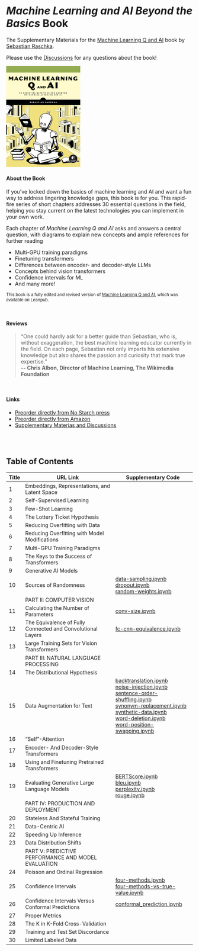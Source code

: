 # *Machine Learning and AI Beyond the Basics* Book



The Supplementary Materials for the [Machine Learning Q and AI](https://nostarch.com/machine-learning-and-ai-beyond-basics) book by [Sebastian Raschka](http://sebastianraschka.com).

Please use the [Discussions](https://github.com/rasbt/ml-q-and-ai/discussions) for any questions about the book!

<img src="img/cover.jpg" alt="2023-ml-qai-cover" width="200">

<br>

#### About the Book

If you’ve locked down the basics of machine learning and AI and want a fun way to address lingering knowledge gaps, this book is for you. This rapid-fire series of short chapters addresses 30 essential questions in the field, helping you stay current on the latest technologies you can implement in your own work.

Each chapter of *Machine Learning Q and AI* asks and answers a central question, with diagrams to explain new concepts and ample references for further reading

- Multi-GPU training paradigms
- Finetuning transformers
- Differences between encoder- and decoder-style LLMs
- Concepts behind vision transformers
- Confidence intervals for ML
- And many more!

<p style="font-size: 0.8em;">
This book is a fully edited and revised version of <a href="https://leanpub.com/machine-learning-q-and-ai">Machine Learning Q and AI</a>, which was available on Leanpub.
</p>

<br>

#### Reviews

> “One could hardly ask for a better guide than Sebastian, who is, without exaggeration, the best machine learning educator currently in the field. On each page, Sebastian not only imparts his extensive knowledge but also shares the passion and curiosity that mark true expertise.”<br>
**-- Chris Albon, Director of Machine Learning, The Wikimedia Foundation**

<br>

#### Links

- [Preorder directly from No Starch press](https://nostarch.com/machine-learning-and-ai-beyond-basics)
- [Preorder directly from Amazon](https://www.amazon.com/Machine-Learning-AI-Beyond-Basics/dp/1718503768)
- [Supplementary Materias and Discussions](https://github.com/rasbt/MachineLearning-QandAI-book)

<br>
<br>

## Table of Contents

| Title | URL Link | Supplementary Code |
|---------|-------|----------|
| 1 | Embeddings, Representations, and Latent Space | |
| 2 | Self-Supervised Learning | |
| 3 | Few-Shot Learning | |
| 4 | The Lottery Ticket Hypothesis | |
| 5 | Reducing Overfitting with Data | |
| 6 | Reducing Overfitting with Model Modifications | |
| 7 | Multi-GPU Training Paradigms | |
| 8 | The Keys to the Success of Transformers | |
| 9 | Generative AI Models | |
| 10 | Sources of Randomness | [data-sampling.ipynb](https://github.com/rasbt/MachineLearning-QandAI-book/blob/main/supplementary/q10-random-sources/data-sampling.ipynb) <br> [dropout.ipynb](https://github.com/rasbt/MachineLearning-QandAI-book/blob/main/supplementary/q10-random-sources/dropout.ipynb) <br>  [random-weights.ipynb](https://github.com/rasbt/MachineLearning-QandAI-book/blob/main/supplementary/q10-random-sources/random-weights.ipynb)|
|| PART II: COMPUTER VISION | |
| 11 | Calculating the Number of Parameters | [conv-size.ipynb](https://github.com/rasbt/MachineLearning-QandAI-book/blob/main/supplementary/q11-conv-size/q11-conv-size.ipynb)|
| 12 | The Equivalence of Fully Connected and Convolutional Layers | [fc-cnn-equivalence.ipynb](https://github.com/rasbt/MachineLearning-QandAI-book/blob/main/supplementary/q12-fc-cnn-equivalence/q12-fc-cnn-equivalence.ipynb)|
| 13 | Large Training Sets for Vision Transformers | |
|| PART III: NATURAL LANGUAGE PROCESSING | |
| 14 | The Distributional Hypothesis | |
| 15 | Data Augmentation for Text | [backtranslation.ipynb](https://github.com/rasbt/MachineLearning-QandAI-book/blob/main/supplementary/q15-text-augment/backtranslation.ipynb) <br> [noise-injection.ipynb](https://github.com/rasbt/MachineLearning-QandAI-book/blob/main/supplementary/q15-text-augment/noise-injection.ipynb) <br> [sentence-order-shuffling.ipynb](https://github.com/rasbt/MachineLearning-QandAI-book/blob/main/supplementary/q15-text-augment/sentence-order-shuffling.ipynb) <br> [synonym-replacement.ipynb](https://github.com/rasbt/MachineLearning-QandAI-book/blob/main/supplementary/q15-text-augment/synonym-replacement.ipynb) <br> [synthetic-data.ipynb](https://github.com/rasbt/MachineLearning-QandAI-book/blob/main/supplementary/q15-text-augment/synthetic-data.ipynb) <br> [word-deletion.ipynb](https://github.com/rasbt/MachineLearning-QandAI-book/blob/main/supplementary/q15-text-augment/word-deletion.ipynb) <br> [word-position-swapping.ipynb](https://github.com/rasbt/MachineLearning-QandAI-book/blob/main/supplementary/q15-text-augment/word-position-swapping.ipynb)|
| 16 | “Self”-Attention | |
| 17 | Encoder- And Decoder-Style Transformers | |
| 18 | Using and Finetuning Pretrained Transformers | |
| 19 | Evaluating Generative Large Language Models | [BERTScore.ipynb](https://github.com/rasbt/MachineLearning-QandAI-book/blob/main/supplementary/q19-evaluation-llms/BERTScore.ipynb) <br> [bleu.ipynb](https://github.com/rasbt/MachineLearning-QandAI-book/blob/main/supplementary/q19-evaluation-llms/bleu.ipynb) <br> [perplexity.ipynb](https://github.com/rasbt/MachineLearning-QandAI-book/blob/main/supplementary/q19-evaluation-llms/perplexity.ipynb) <br> [rouge.ipynb](https://github.com/rasbt/MachineLearning-QandAI-book/blob/main/supplementary/q19-evaluation-llms/rouge.ipynb) |
|| PART IV: PRODUCTION AND DEPLOYMENT | |
| 20 | Stateless And Stateful Training | |
| 21 | Data-Centric AI | |
| 22 | Speeding Up Inference | |
| 23 | Data Distribution Shifts | |
| | PART V: PREDICTIVE PERFORMANCE AND MODEL EVALUATION | |
| 24 | Poisson and Ordinal Regression | |
| 25 | Confidence Intervals | [four-methods.ipynb](https://github.com/rasbt/MachineLearning-QandAI-book/blob/main/supplementary/q25_confidence-intervals/1_four-methods.ipynb) <br> [four-methods-vs-true-value.ipynb](https://github.com/rasbt/MachineLearning-QandAI-book/blob/main/supplementary/q25_confidence-intervals/2_four-methods-vs-true-value.ipynb)|
| 26 | Confidence Intervals Versus Conformal Predictions | [conformal_prediction.ipynb](https://github.com/rasbt/MachineLearning-QandAI-book/blob/main/supplementary/q26_conformal-prediction/conformal_prediction.ipynb) |
| 27 | Proper Metrics | |
| 28 | The K in K-Fold Cross-Validation | |
| 29 | Training and Test Set Discordance | |
| 30 | Limited Labeled Data | |

